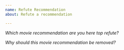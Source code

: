 ```yaml
---
name: Refute Recommendation
about: Refute a recommendation

---
```


_Which movie recommendation are you here top refute?_

_Why should this movie recommendation be removed?_
